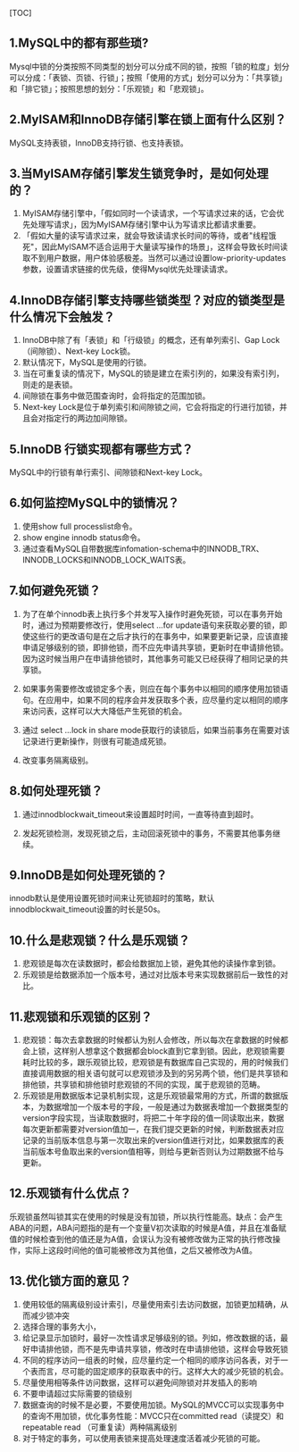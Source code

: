 [TOC]

## 1.MySQL中的都有那些琐?

Mysql中锁的分类按照不同类型的划分可以分成不同的锁，按照「锁的粒度」划分可以分成：「表锁、页锁、行锁」；按照「使用的方式」划分可以分为：「共享锁」和「排它锁」；按照思想的划分：「乐观锁」和「悲观锁」。

## 2.MyISAM和InnoDB存储引擎在锁上面有什么区别？

MySQL支持表锁，InnoDB支持行锁、也支持表锁。

## 3.当MyISAM存储引擎发生锁竞争时，是如何处理的？

1. MyISAM存储引擎中，「假如同时一个读请求，一个写请求过来的话，它会优先处理写请求」，因为MyISAM存储引擎中认为写请求比都请求重要。
1. 「假如大量的读写请求过来，就会导致读请求长时间的等待，或者"线程饿死"，因此MyISAM不适合运用于大量读写操作的场景」，这样会导致长时间读取不到用户数据，用户体验感极差。当然可以通过设置low-priority-updates参数，设置请求链接的优先级，使得Mysql优先处理读请求。

## 4.InnoDB存储引擎支持哪些锁类型？对应的锁类型是什么情况下会触发？

1. InnoDB中除了有「表锁」和「行级锁」的概念，还有单列索引、Gap Lock（间隙锁）、Next-key Lock锁。
1. 默认情况下，MySQL是使用的行锁。
1. 当在可重复读的情况下，MySQL的锁是建立在索引列的，如果没有索引列，则走的是表锁。
1. 间隙锁在事务中做范围查询时，会将指定的范围加锁。
1. Next-key Lock是位于单列索引和间隙锁之间，它会将指定的行进行加锁，并且会对指定行的两边加间隙锁。

## 5.InnoDB 行锁实现都有哪些方式？

MySQL中的行锁有单行索引、间隙锁和Next-key Lock。

## 6.如何监控MySQL中的锁情况？

1. 使用show full processlist命令。
1. show engine innodb status命令。
1. 通过查看MySQL自带数据库infomation-schema中的INNODB_TRX、INNODB_LOCKS和INNODB_LOCK_WAITS表。

## 7.如何避免死锁？

1. 为了在单个innodb表上执行多个并发写入操作时避免死锁，可以在事务开始时，通过为预期要修改行，使用select …for update语句来获取必要的锁，即使这些行的更改语句是在之后才执行的在事务中，如果要更新记录，应该直接申请足够级别的锁，即排他锁，而不应先申请共享锁，更新时在申请排他锁。因为这时候当用户在申请排他锁时，其他事务可能又已经获得了相同记录的共享锁。

2. 如果事务需要修改或锁定多个表，则应在每个事务中以相同的顺序使用加锁语句。在应用中，如果不同的程序会并发获取多个表，应尽量约定以相同的顺序来访问表，这样可以大大降低产生死锁的机会。
 
3. 通过 select …lock in share mode获取行的读锁后，如果当前事务在需要对该记录进行更新操作，则很有可能造成死锁。
 
5. 改变事务隔离级别。

## 8.如何处理死锁？

1. 通过innodblockwait_timeout来设置超时时间，一直等待直到超时。

2. 发起死锁检测，发现死锁之后，主动回滚死锁中的事务，不需要其他事务继续。

## 9.InnoDB是如何处理死锁的？

innodb默认是使用设置死锁时间来让死锁超时的策略，默认innodblockwait_timeout设置的时长是50s。

## 10.什么是悲观锁？什么是乐观锁？

1. 悲观锁是每次在读数据时，都会给数据加上锁，避免其他的读操作拿到锁。
2. 乐观锁是给数据添加一个版本号，通过对比版本号来实现数据前后一致性的对比。

## 11.悲观锁和乐观锁的区别？

1. 悲观锁：每次去拿数据的时候都认为别人会修改，所以每次在拿数据的时候都会上锁，这样别人想拿这个数据都会block直到它拿到锁。因此，悲观锁需要耗时比较的多，跟乐观锁比较，悲观锁是有数据库自己实现的，用的时候我们直接调用数据的相关语句就可以悲观锁涉及到的另另两个锁，他们是共享锁和排他锁，共享锁和排他锁时悲观锁的不同的实现，属于悲观锁的范畴。
2. 乐观锁是用数据版本记录机制实现，这是乐观锁最常用的方式，所谓的数据版本，为数据增加一个版本号的字段，一般是通过为数据表增加一个数据类型的version字段实现，当读取数据时，将把二十年字段的值一同读取出来，数据每次更新都需要对version值加一，在我们提交更新的时候，判断数据表对应记录的当前版本信息与第一次取出来的version值进行对比，如果数据库的表当前版本号鱼取出来的version值相等，则给与更新否则认为过期数据不给与更新。

## 12.乐观锁有什么优点？

乐观锁虽然叫锁其实在使用的时候是没有加锁，所以执行性能高。缺点：会产生ABA的问题，ABA问题指的是有一个变量V初次读取的时候是A值，并且在准备赋值的时候检查到他的值还是为A值，会误认为没有被修改做为正常的执行修改操作，实际上这段时间他的值可能被修改为其他值，之后又被修改为A值。


## 13.优化锁方面的意见？

1. 使用较低的隔离级别设计索引，尽量使用索引去访问数据，加锁更加精确，从而减少锁冲突
2. 选择合理的事务大小，
3. 给记录显示加锁时，最好一次性请求足够级别的锁。列如，修改数据的话，最好申请排他锁，而不是先申请共享锁，修改时在申请排他锁，这样会导致死锁
4. 不同的程序访问一组表的时候，应尽量约定一个相同的顺序访问各表，对于一个表而言，尽可能的固定顺序的获取表中的行。这样大大的减少死锁的机会。
5. 尽量使用相等条件访问数据，这样可以避免间隙锁对并发插入的影响
6. 不要申请超过实际需要的锁级别
7. 数据查询的时候不是必要，不要使用加锁。MySQL的MVCC可以实现事务中的查询不用加锁，优化事务性能：MVCC只在committed read（读提交）和 repeatable read （可重复读）两种隔离级别
8. 对于特定的事务，可以使用表锁来提高处理速度活着减少死锁的可能。

